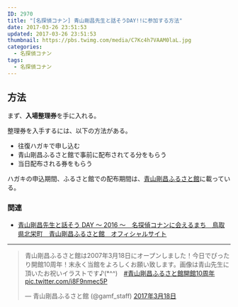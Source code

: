 ```yaml
---
ID: 2970
title: "[名探偵コナン] 青山剛昌先生と話そうDAY!!に参加する方法"
date: 2017-03-26 23:51:53
updated: 2017-03-26 23:51:53
thumbnail: https://pbs.twimg.com/media/C7Kc4h7VAAM0laL.jpg
categories:
  - 名探偵コナン
tags:
  - 名探偵コナン
---
```


<!--more-->

## 方法

まず、<strong>入場整理券</strong>を手に入れる。

整理券を入手するには、以下の方法がある。

- 往復ハガキで申し込む
- 青山剛昌ふるさと館で事前に配布されてる分をもらう
- 当日配布される券をもらう

ハガキの申込期間、ふるさと館での配布期間は、[青山剛昌ふるさと館](http://www.gamf.jp/)に載っている。

### 関連

- [青山剛昌先生と話そう DAY ～ 2016 ～　名探偵コナンに会えるまち　鳥取県北栄町　青山剛昌ふるさと館　オフィシャルサイト](http://www.gamf.jp/2050.html)

---

<blockquote class="twitter-tweet" data-lang="ja"><p lang="ja" dir="ltr">青山剛昌ふるさと館は2007年3月18日にオープンしました！今日でぴったり開館10周年！末永く当館をよろしくお願い致します。画像は青山先生に頂いたお祝いイラストです♪(*^^)　<a href="https://twitter.com/hashtag/%E9%9D%92%E5%B1%B1%E5%89%9B%E6%98%8C%E3%81%B5%E3%82%8B%E3%81%95%E3%81%A8%E9%A4%A8%E9%96%8B%E9%A4%A810%E5%91%A8%E5%B9%B4?src=hash">#青山剛昌ふるさと館開館10周年</a> <a href="https://t.co/i8F9nmec5P">pic.twitter.com/i8F9nmec5P</a></p>— 青山剛昌ふるさと館 (@gamf_staff) <a href="https://twitter.com/gamf_staff/status/842908596081852417">2017年3月18日</a></blockquote>
<script async src="//platform.twitter.com/widgets.js" charset="utf-8"></script>
